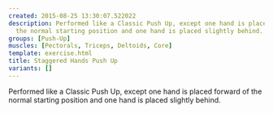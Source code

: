 ```yaml
---
created: 2015-08-25 13:30:07.522022
description: Performed like a Classic Push Up, except one hand is placed forward of
  the normal starting position and one hand is placed slightly behind..
groups: [Push-Up]
muscles: [Pectorals, Triceps, Deltoids, Core]
template: exercise.html
title: Staggered Hands Push Up
variants: []
---
```

Performed like a Classic Push Up, except one hand is placed forward of the normal starting position and one hand is placed slightly behind.